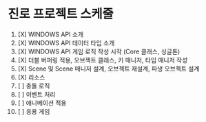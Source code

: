 # 진로 프로젝트 스케줄

1. [X] WINDOWS API 소개
2. [X] WINDOWS API 데이터 타입 소개
3. [X] WINDOWS API 게임 로직 작성 시작 (Core 클래스, 싱글톤)
4. [X] 더블 버퍼링 적용, 오브젝트 클래스, 키 매니저, 타임 매니저 작성
5. [X] Scene 및 Scene 매니저 설계, 오브젝트 재설계, 파생 오브젝트 설계
6. [X] 리소스
7. [ ] 충돌 로직
8. [ ] 이벤트 처리
9. [ ] 애니메이션 적용
10. [ ] 응용 게임
